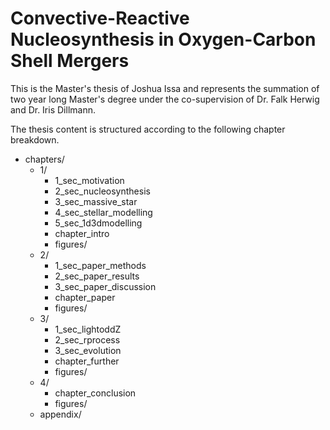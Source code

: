 # Convective-Reactive Nucleosynthesis in Oxygen-Carbon Shell Mergers

This is the Master's thesis of Joshua Issa and represents the summation of two year long Master's degree under the co-supervision of Dr. Falk Herwig and Dr. Iris Dillmann.

The thesis content is structured according to the following chapter breakdown.
- chapters/
  - 1/
    - 1_sec_motivation
    - 2_sec_nucleosynthesis
    - 3_sec_massive_star
    - 4_sec_stellar_modelling
    - 5_sec_1d3dmodelling
    - chapter_intro
    - figures/
  - 2/
    - 1_sec_paper_methods
    - 2_sec_paper_results
    - 3_sec_paper_discussion
    - chapter_paper
    - figures/
  - 3/
    - 1_sec_lightoddZ
    - 2_sec_rprocess
    - 3_sec_evolution
    - chapter_further
    - figures/
  - 4/
    - chapter_conclusion
    - figures/
  - appendix/